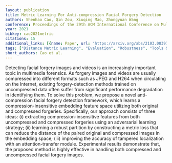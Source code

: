 ```yaml
---
layout: publication
title: Metric Learning For Anti-compression Facial Forgery Detection
authors: Shenhao Cao, Qin Zou, Xiuqing Mao, Zhongyuan Wang
conference: Proceedings of the 29th ACM International Conference on Multimedia
year: 2021
bibkey: cao2021metric
citations: 15
additional_links: [{name: Paper, url: 'https://arxiv.org/abs/2103.08397'}]
tags: ["Distance Metric Learning", "Evaluation", "Robustness", "Tools & Libraries"]
short_authors: Cao et al.
---
```

Detecting facial forgery images and videos is an increasingly important topic
in multimedia forensics. As forgery images and videos are usually compressed
into different formats such as JPEG and H264 when circulating on the Internet,
existing forgery-detection methods trained on uncompressed data often suffer
from significant performance degradation in identifying them. To solve this
problem, we propose a novel anti-compression facial forgery detection
framework, which learns a compression-insensitive embedding feature space
utilizing both original and compressed forgeries. Specifically, our approach
consists of three ideas: (i) extracting compression-insensitive features from
both uncompressed and compressed forgeries using an adversarial learning
strategy; (ii) learning a robust partition by constructing a metric loss that
can reduce the distance of the paired original and compressed images in the
embedding space; (iii) improving the accuracy of tampered localization with an
attention-transfer module. Experimental results demonstrate that, the proposed
method is highly effective in handling both compressed and uncompressed facial
forgery images.